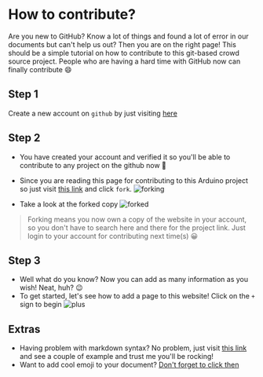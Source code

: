 # How to contribute? 

Are you new to GitHub? Know a lot of things and found a lot of error in our documents but can't help us out? Then you are on the right page! This should be a simple tutorial on how to contribute to this git-based crowd source project. People who are having a hard time with GitHub now can finally contribute :smile:

## Step 1
Create a new account on `github` by just visiting [here](https://github.com)

## Step 2
* You have created your account and verified it so you'll be able to contribute to any project on the github now :sparkling_heart:
* Since you are reading this page for contributing to this Arduino project so just visit [this link](https://github.com/manashmndl/arduino.electroscholars.com) and click `fork`.
![forking](http://i.imgur.com/xN15jq6.png)

* Take a look at the forked copy
![forked](http://i.imgur.com/fIGdHhp.png)

> Forking means you now own a copy of the website in your account, so you don't have to search here and there for the project link. Just login to your account for contributing next time(s) :grinning:

## Step 3

* Well what do you know? Now you can add as many information as you wish! Neat, huh? :wink:
* To get started, let's see how to add a page to this website! Click on the `+` sign to begin 
![plus](http://i.imgur.com/Sggbds2.png)





## Extras

* Having problem with markdown syntax? No problem, just visit [this link](https://github.com/adam-p/markdown-here/wiki/Markdown-Cheatsheet) and see a couple of example and trust me you'll be rocking! 
* Want to add cool emoji to your document? [Don't forget to click then](www.emoji-cheat-sheet.com)

